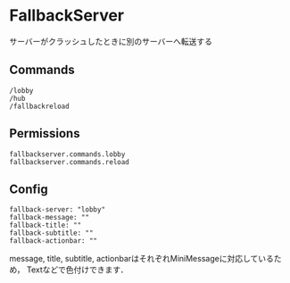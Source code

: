 # FallbackServer
サーバーがクラッシュしたときに別のサーバーへ転送する

## Commands
```
/lobby
/hub
/fallbackreload
```

## Permissions
```
fallbackserver.commands.lobby
fallbackserver.commands.reload
```

## Config
```
fallback-server: "lobby"
fallback-message: ""
fallback-title: ""
fallback-subtitle: ""
fallback-actionbar: ""
```
message, title, subtitle, actionbarはそれぞれMiniMessageに対応しているため，
<green>Text</green>などで色付けできます．
